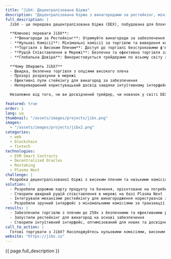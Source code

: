 ```yaml
---
title: "JibX: Децентралізована Біржа"
description: "Децентралізована біржа з винагородами за рестейкінг, мінімальними комісіями та високолевереджною торгівлею"
full_description: |
  JibX - це передова децентралізована біржа (DEX), побудована для блокчейнів, сумісних з Ethereum Virtual Machine. Платформа дозволяє користувачам торгувати цифровими активами з кредитним плечем до 250x, отримуючи при цьому винагороди за рестейкінг забезпечення та користуючись мінімальними комісіями за транзакції. Працюючи на Plasma Next, JibX забезпечує співставлення та розрахунки в мережі з неперевершеною швидкістю та ефективністю.

  **Ключові переваги JibX**:
  - **Винагороди за Рестейкінг**: Отримуйте винагороди за забезпечення з моменту відкриття позиції. Наша ефективна модель ставок фінансування забезпечує максимальний потенціал заробітку.
  - **Нульові Комісії**: Мінімальні комісії за торгівлю та виведення коштів.
  - **Торгівля з Високим Плечем**: Доступ до торгівлі безстроковими ф'ючерсами з плечем до 250x.
  - **Рушій Співставлення в Мережі**: Безпечна та ефективна торгівля за допомогою рушія на базі Plasma Next.
  - **Глобальна Довіра**: Використовується трейдерами по всьому світу завдяки прозорості, швидкості та орієнтованості на користувача.

  **Чому Обирають JibX?**
  - Швидка, безпечна торгівля з опціями високого плеча
  - Прозорі розрахунки в мережі
  - Ефективні пули стейкінгу для винагород за забезпечення
  - Неперевершений користувацький досвід завдяки інтуїтивному інтерфейсу та низьким комісіям

  Незалежно від того, чи ви досвідчений трейдер, чи новачок у світі DEX з безстроковими контрактами, JibX пропонує неперевершений торговий досвід.

featured: true
order: 1
lang: ua
thumbnail: "/assets/images/projects/jibx.png"
images:
  - "/assets/images/projects/jibx2.png"
categories:
  - web
  - blockchain
  - fintech
technologies:
  - EVM Smart Contracts
  - Decentralized Oracles
  - Restaking
  - Plasma Next
challenge: |
  Розробка децентралізованої біржі з високим плечем та низькими комісіями, яка винагороджує користувачів за рестейкінг забезпечення. Завдання включало створення прозорого та безпечного торгового досвіду при забезпеченні швидких розрахунків у мережі в масштабі.
solution: |
  - Розробили дорожню карту продукту та бачення, орієнтоване на потреби трейдерів
  - Створили швидкий рушій співставлення в мережі на базі Plasma Next
  - Інтегрували механізми рестейкінгу для винагородження користувачів за забезпечення
  - Розробили зручний інтерфейс з мінімальними комісіями за транзакції
results: |
  - Забезпечили торгівлю з плечем до 250x з безпечними та ефективними розрахунками в мережі
  - Запустили рестейкінг для винагород на основі забезпечення
  - Створили інтуїтивний інтерфейс, оптимізований для нових та досвідчених трейдерів
call_to_action: |
  Готові торгувати з JibX? Насолоджуйтесь нульовими комісіями, високим плечем та винагородами за рестейкінг вже сьогодні! Приєднуйтесь до нашого [Discord](https://discord.com/jibx) для зв'язку з нашою дружньою командою та отримання підтримки.
website: "https://jibx.io"
---
```


{{ page.full_description }} 